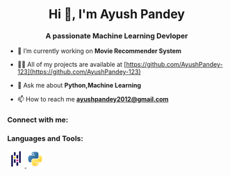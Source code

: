 <h1 align="center">Hi 👋, I'm Ayush Pandey</h1>
<h3 align="center">A passionate Machine Learning Devloper</h3>

- 🔭 I’m currently working on **Movie Recommender System**

- 👨‍💻 All of my projects are available at [https://github.com/AyushPandey-123](https://github.com/AyushPandey-123)

- 💬 Ask me about **Python,Machine Learning**

- 📫 How to reach me **ayushpandey2012@gmail.com**

<h3 align="left">Connect with me:</h3>
<p align="left">
</p>

<h3 align="left">Languages and Tools:</h3>
<p align="left"> <a href="https://pandas.pydata.org/" target="_blank" rel="noreferrer"> <img src="https://raw.githubusercontent.com/devicons/devicon/2ae2a900d2f041da66e950e4d48052658d850630/icons/pandas/pandas-original.svg" alt="pandas" width="40" height="40"/> </a> <a href="https://www.python.org" target="_blank" rel="noreferrer"> <img src="https://raw.githubusercontent.com/devicons/devicon/master/icons/python/python-original.svg" alt="python" width="40" height="40"/> </a> </p>
